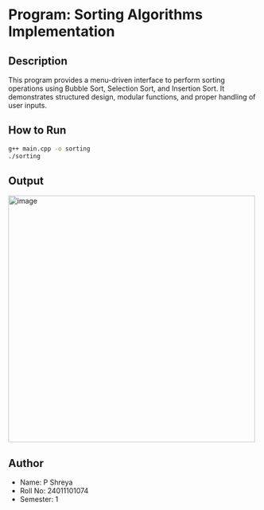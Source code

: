 
# Program: Sorting Algorithms Implementation

## Description
This program provides a menu-driven interface to perform sorting operations using Bubble Sort, Selection Sort, and Insertion Sort. It demonstrates structured design, modular functions, and proper handling of user inputs.

## How to Run

```bash
g++ main.cpp -o sorting
./sorting
```

## Output
<img width="496" alt="image" src="https://github.com/user-attachments/assets/093a710a-63e4-4b4f-ad3e-0729ad78a38b" />


## Author
- Name: P Shreya
- Roll No: 24011101074
- Semester: 1
